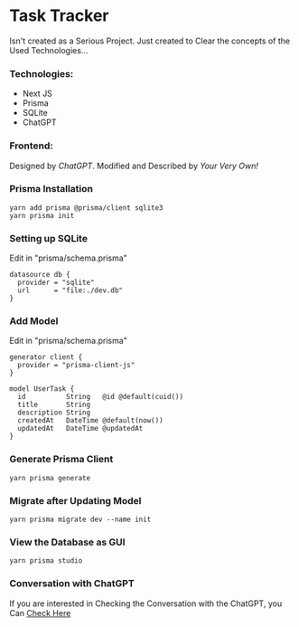 # Task Tracker
Isn't created as a Serious Project. Just created to Clear the concepts of the Used Technologies...

### Technologies:

- Next JS
- Prisma
- SQLite
- ChatGPT

### Frontend:

Designed by _ChatGPT_. Modified and Described by _Your Very Own!_

### Prisma Installation

```
yarn add prisma @prisma/client sqlite3
yarn prisma init
```

### Setting up SQLite

Edit in "prisma/schema.prisma"

```
datasource db {
  provider = "sqlite"
  url      = "file:./dev.db"
}
```

### Add Model

Edit in "prisma/schema.prisma"

```
generator client {
  provider = "prisma-client-js"
}

model UserTask {
  id          String   @id @default(cuid())
  title       String
  description String
  createdAt   DateTime @default(now())
  updatedAt   DateTime @updatedAt
}
```

### Generate Prisma Client

```
yarn prisma generate
```

### Migrate after Updating Model

```
yarn prisma migrate dev --name init
```

### View the Database as GUI

```
yarn prisma studio
```

### Conversation with ChatGPT

If you are interested in Checking the Conversation with the ChatGPT, you Can [Check Here](https://chat.openai.com/share/c1b551b6-3002-410d-b865-dc2a2468d20d)
